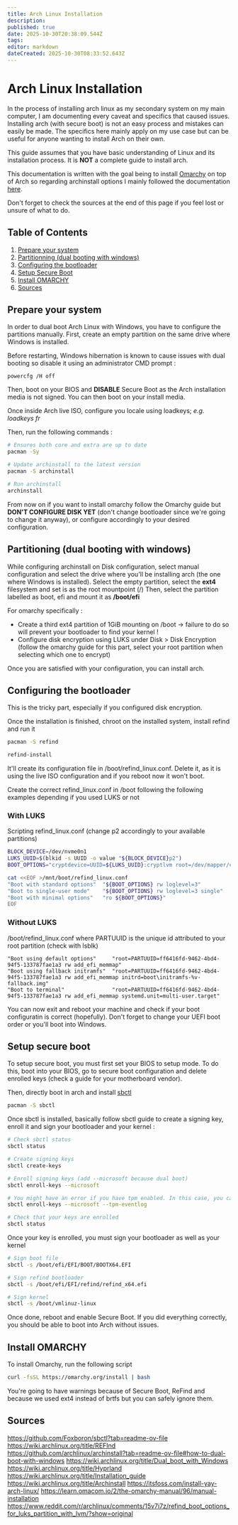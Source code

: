 ```yaml
---
title: Arch Linux Installation
description: 
published: true
date: 2025-10-30T20:38:09.544Z
tags: 
editor: markdown
dateCreated: 2025-10-30T08:33:52.643Z
---
```


# Arch Linux Installation

In the process of installing arch linux as my secondary system on my main computer, I am documenting every caveat and specifics that caused issues.
Installing arch (with secure boot) is not an easy process and mistakes can easily be made. The specifics here mainly apply on my use case but can be useful for anyone wanting to install Arch on their own.

This guide assumes that you have basic understanding of Linux and its installation process. It is **NOT** a complete guide to install arch.

This documentation is written with the goal being to install [Omarchy](https://omarchy.org/) on top of Arch so regarding archinstall options I mainly followed the documentation [here](https://learn.omacom.io/2/the-omarchy-manual/96/manual-installation).

Don't forget to check the sources at the end of this page if you feel lost or unsure of what to do.

## Table of Contents

1. [Prepare your system](#prepare)
2. [Partitionning (dual booting with windows)](#partitionning)
3. [Configuring the bootloader](#configuring-the-bootloader)
4. [Setup Secure Boot](#secure-boot)
5. [Install OMARCHY](#omarchy)
6. [Sources](#sources)

## <a name="prepare"></a> Prepare your system

In order to dual boot Arch Linux with Windows, you have to configure the partitions manually.
First, create an empty partition on the same drive where Windows is installed. 

Before restarting, Windows hibernation is known to cause issues with dual booting so disable it using an administrator CMD prompt :
```
powercfg /H off
```

Then, boot on your BIOS and **DISABLE** Secure Boot as the Arch installation media is not signed. You can then boot on your install media.

Once inside Arch live ISO, configure you locale using loadkeys; *e.g. loadkeys fr*

Then, run the following commands :
```bash
# Ensures both core and extra are up to date
pacman -Sy

# Update archinstall to the latest version
pacman -S archinstall

# Run archinstall
archinstall
```

From now on if you want to install omarchy follow the Omarchy guide but **DON'T CONFIGURE DISK YET** (don't change bootloader since we're going to change it anyway), or configure accordingly to your desired configuration.

## <a name="partitioning"></a>Partitioning (dual booting with windows)

While configuring archinstall on Disk configuration, select manual configuration and select the drive where you'll be installing arch (the one where Windows is installed).
Select the empty partition, select the **ext4** filesystem and set is as the root mountpoint (/)
Then, select the partition labelled as boot, efi and mount it as **/boot/efi**

For omarchy specifically :
* Create a third ext4 partition of 1GiB mounting on /boot -> failure to do so will prevent your bootloader to find your kernel !
* Configure disk encryption using LUKS under Disk > Disk Encryption (follow the omarchy guide for this part, select your root partition when selecting which one to encrypt)

Once you are satisfied with your configuration, you can install arch.

## <a name="configuring-the-bootloader"></a>Configuring the bootloader

This is the tricky part, especially if you configured disk encryption.

Once the installation is finished, chroot on the installed system, install refind and run it
```bash
pacman -S refind

refind-install
```

It'll create its configuration file in /boot/refind_linux.conf. Delete it, as it is using the live ISO configuration and if you reboot now it won't boot.

Create the correct refind_linux.conf in /boot following the following examples depending if you used LUKS or not

### With LUKS
Scripting refind_linux.conf (change p2 accordingly to your available partitions)
```bash
BLOCK_DEVICE=/dev/nvme0n1
LUKS_UUID=$(blkid -s UUID -o value "${BLOCK_DEVICE}p2")
BOOT_OPTIONS="cryptdevice=UUID=${LUKS_UUID}:cryptlvm root=/dev/mapper/cryptlvm"

cat <<EOF >/mnt/boot/refind_linux.conf
"Boot with standard options"  "${BOOT_OPTIONS} rw loglevel=3"
"Boot to single-user mode"    "${BOOT_OPTIONS} rw loglevel=3 single"
"Boot with minimal options"   "ro ${BOOT_OPTIONS}"
EOF
```

### Without LUKS
/boot/refind_linux.conf where PARTUUID is the unique id attributed to your root partition (check with lsblk)
```
"Boot using default options"     "root=PARTUUID=ff6416fd-9462-4bd4-94f5-133787fae1a3 rw add_efi_memmap"
"Boot using fallback initramfs"  "root=PARTUUID=ff6416fd-9462-4bd4-94f5-133787fae1a3 rw add_efi_memmap initrd=boot\initramfs-%v-fallback.img"
"Boot to terminal"               "root=PARTUUID=ff6416fd-9462-4bd4-94f5-133787fae1a3 rw add_efi_memmap systemd.unit=multi-user.target"
```

You can now exit and reboot your machine and check if your boot configuratin is correct (hopefully). Don't forget to change your UEFI boot order or you'll boot into Windows.

## <a name="secure-boot"></a> Setup secure boot

To setup secure boot, you must first set your BIOS to setup mode. To do this, boot into your BIOS, go to secure boot configuration and delete enrolled keys (check a guide for your motherboard vendor).

Then, directly boot in arch and install [sbctl](https://github.com/Foxboron/sbctl)
```bash
pacman -S sbctl
```

Once sbctl is installed, basically follow sbctl guide to create a signing key, enroll it and sign your bootloader and your kernel :

```bash
# Check sbctl status
sbctl status

# Create signing keys
sbctl create-keys

# Enroll signing keys (add --microsoft because dual boot)
sbctl enroll-keys --microsoft

# You might have an error if you have tpm enabled. In this case, you can try with this command
sbctl enroll-keys --microsoft --tpm-eventlog

# Check that your keys are enrolled
sbctl status
```

Once your key is enrolled, you must sign your bootloader as well as your kernel

```bash
# Sign boot file
sbctl -s /boot/efi/EFI/BOOT/BOOTX64.EFI

# Sign refind bootloader
sbctl -s /boot/efi/EFI/refind/refind_x64.efi

# Sign kernel
sbctl -s /boot/vmlinuz-linux
```

Once done, reboot and enable Secure Boot. If you did everything correctly, you should be able to boot into Arch without issues.

## <a name="omarchy"></a>Install OMARCHY

To install Omarchy, run the following script
```bash
curl -fsSL https://omarchy.org/install | bash
```

You're going to have warnings because of Secure Boot, ReFind and because we used ext4 instead of brtfs but you can safely ignore them.

## <a name="sources"></a> Sources

https://github.com/Foxboron/sbctl?tab=readme-ov-file
https://wiki.archlinux.org/title/REFInd
https://github.com/archlinux/archinstall?tab=readme-ov-file#how-to-dual-boot-with-windows
https://wiki.archlinux.org/title/Dual_boot_with_Windows
https://wiki.archlinux.org/title/Hyprland
https://wiki.archlinux.org/title/Installation_guide
https://wiki.archlinux.org/title/Archinstall
https://itsfoss.com/install-yay-arch-linux/
https://learn.omacom.io/2/the-omarchy-manual/96/manual-installation
https://www.reddit.com/r/archlinux/comments/15v7i7z/refind_boot_options_for_luks_partition_with_lvm/?show=original